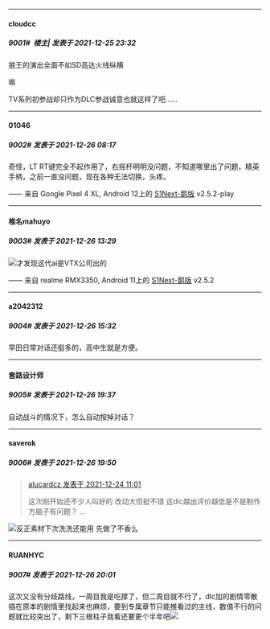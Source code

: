 

*****

####  cloudcc  
##### 9001#         楼主| 发表于 2021-12-25 23:32

狼王的演出全面不如SD高达火线纵横

嘛

TV系列初参战却只作为DLC参战诚意也就这样了吧……



*****

####  01046  
##### 9002#       发表于 2021-12-26 08:17

奇怪，LT RT键完全不起作用了，右摇杆明明没问题，不知道哪里出了问题，精英手柄，之前一直没问题，现在各种无法切换，头疼。

—— 来自 Google Pixel 4 XL, Android 12上的 [S1Next-鹅版](https://github.com/ykrank/S1-Next/releases) v2.5.2-play



*****

####  椎名mahuyo  
##### 9003#       发表于 2021-12-26 13:29

<img src="https://p.sda1.dev/3/2e9becb293bc3ed981c1bfbf9496a67d/IMG_CMP_83418462.jpeg" referrerpolicy="no-referrer">才发现这代ai是VTX公司出的

—— 来自 realme RMX3350, Android 11上的 [S1Next-鹅版](https://github.com/ykrank/S1-Next/releases) v2.5.2



*****

####  a2042312  
##### 9004#       发表于 2021-12-26 15:32

早田日常对话还挺多的，高中生就是方便。



*****

####  套路设计师  
##### 9005#       发表于 2021-12-26 19:37

自动战斗的情况下，怎么自动按掉对话？



*****

####  saverok  
##### 9006#       发表于 2021-12-26 19:50

<blockquote><a href="httphttps://bbs.saraba1st.com/2b/forum.php?mod=redirect&amp;goto=findpost&amp;pid=54024776&amp;ptid=2014846" target="_blank">alucardcz 发表于 2021-12-24 11:01</a>

这次刚开始还不少人叫好的 改动大但挺不错 这dlc越出评价越低是不是制作方脑子有问题？ ...</blockquote>
<img src="https://static.saraba1st.com/image/smiley/face2017/046.png" referrerpolicy="no-referrer">反正素材下次洗洗还能用 先做了不香么

*****

####  RUANHYC  
##### 9007#       发表于 2021-12-26 20:01

这次又没有分歧路线，一周目我是吃撑了，但二周目就不行了，dlc加的剧情零散插在原本的剧情里找起来也麻烦，要到专属章节只能推看过的主线，数值不行的问题就比较突出了，剩下三根柱子我看还要更个半年吧<img src="https://static.saraba1st.com/image/smiley/face2017/068.png" referrerpolicy="no-referrer">

